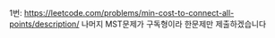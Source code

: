 1번: https://leetcode.com/problems/min-cost-to-connect-all-points/description/
나머지 MST문제가 구독형이라 한문제만 제출하겠습니다 
